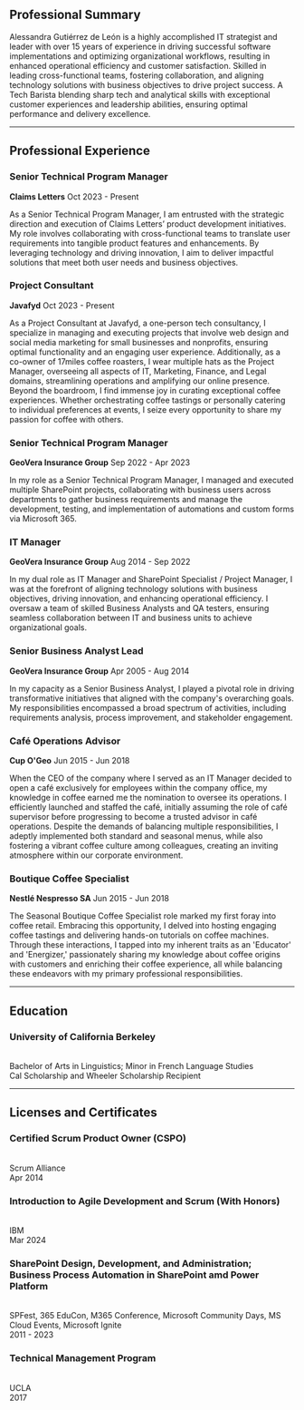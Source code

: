 ## Professional Summary
<p>Alessandra Gutiérrez de León is a highly accomplished IT strategist and leader with over 15 years of experience in driving successful software implementations and optimizing organizational workflows, resulting in enhanced operational efficiency and customer satisfaction. Skilled in leading cross-functional teams, fostering collaboration, and aligning technology solutions with business objectives to drive project success. A Tech Barista blending sharp tech and analytical skills with exceptional customer experiences and leadership abilities, ensuring optimal performance and delivery excellence.</p>

_____

## Professional Experience
### Senior Technical Program Manager
**Claims Letters**
Oct 2023 - Present
<p>As a Senior Technical Program Manager, I am entrusted with the strategic direction and execution of Claims Letters’ product development initiatives.
My role involves collaborating with cross-functional teams to translate user requirements into tangible product features and enhancements. By leveraging technology and driving innovation, I aim to deliver impactful solutions that meet both user needs and business objectives.</p>


### Project Consultant
**Javafyd**
Oct 2023 - Present
<p>As a Project Consultant at Javafyd, a one-person tech consultancy, I specialize in managing and executing projects that involve web design and social media marketing for small businesses and nonprofits, ensuring optimal functionality and an engaging user experience. Additionally, as a co-owner of 17miles coffee roasters, I wear multiple hats as the Project Manager, overseeing all aspects of IT, Marketing, Finance, and Legal domains, streamlining operations and amplifying our online presence. Beyond the boardroom, I find immense joy in curating exceptional coffee experiences. Whether orchestrating coffee tastings or personally catering to individual preferences at events, I seize every opportunity to share my passion for coffee with others.</p>


### Senior Technical Program Manager
**GeoVera Insurance Group**
Sep 2022 - Apr 2023
<p>In my role as a Senior Technical Program Manager, I managed and executed multiple SharePoint projects, collaborating with business users across departments to gather business requirements and manage the development, testing, and implementation of automations and custom forms via Microsoft 365.</p>


### IT Manager
**GeoVera Insurance Group**
Aug 2014 - Sep 2022
<p>In my dual role as IT Manager and SharePoint Specialist / Project Manager, I was at the forefront of aligning technology solutions with business objectives, driving innovation, and enhancing operational efficiency. I oversaw a team of skilled Business Analysts and QA testers, ensuring seamless collaboration between IT and business units to achieve organizational goals.</p>


### Senior Business Analyst Lead
**GeoVera Insurance Group**
Apr 2005 - Aug 2014
<p>In my capacity as a Senior Business Analyst, I played a pivotal role in driving transformative initiatives that aligned with the company's overarching goals. My responsibilities encompassed a broad spectrum of activities, including requirements analysis, process improvement, and stakeholder engagement.</p>


### Café Operations Advisor
**Cup O'Geo**
Jun 2015 - Jun 2018
<p>When the CEO of the company where I served as an IT Manager decided to open a café exclusively for employees within the company office, my knowledge in coffee earned me the nomination to oversee its operations. I efficiently launched and staffed the café, initially assuming the role of café supervisor before progressing to become a trusted advisor in café operations. Despite the demands of balancing multiple responsibilities, I adeptly implemented both standard and seasonal menus, while also fostering a vibrant coffee culture among colleagues, creating an inviting atmosphere within our corporate environment.</p>


### Boutique Coffee Specialist
**Nestlé Nespresso SA**
Jun 2015 - Jun 2018
<p>The Seasonal Boutique Coffee Specialist role marked my first foray into coffee retail. Embracing this opportunity, I delved into hosting engaging coffee tastings and delivering hands-on tutorials on coffee machines. Through these interactions, I tapped into my inherent traits as an 'Educator' and 'Energizer,' passionately sharing my knowledge about coffee origins with customers and enriching their coffee experience, all while balancing these endeavors with my primary professional responsibilities.</p>

_____

## Education
### University of California Berkeley
<br>Bachelor of Arts in Linguistics; Minor in French Language Studies</br>
Cal Scholarship and Wheeler Scholarship Recipient</p>

_____

## Licenses and Certificates
### Certified Scrum Product Owner (CSPO)
<br>Scrum Alliance</br>
Apr 2014</p>


### Introduction to Agile Development and Scrum (With Honors)
<br>IBM</br>
Mar 2024</p>


### SharePoint Design, Development, and Administration; Business Process Automation in SharePoint amd Power Platform
<br>SPFest, 365 EduCon, M365 Conference, Microsoft Community Days, MS Cloud Events, Microsoft Ignite</br>
2011 - 2023</p>


### Technical Management Program
<br>UCLA</br>
2017</p>
